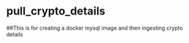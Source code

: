 # pull_crypto_details

##This is for creating a docker mysql image and then ingesting crypto details
